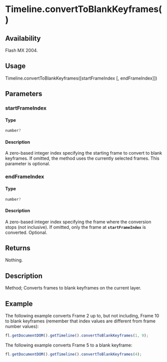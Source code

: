 # Timeline.convertToBlankKeyframes()

## Availability

Flash MX 2004.

## Usage

Timeline.convertToBlankKeyframes([startFrameIndex [, endFrameIndex]])

## Parameters

### **startFrameIndex**

#### Type

```typescript
number?
```

#### Description

A zero-based integer index specifying the starting frame to convert to blank keyframes. If omitted, the method uses the currently selected frames. This parameter is optional.

### **endFrameIndex**

#### Type

```typescript
number?
```

#### Description

A zero-based integer index specifying the frame where the conversion stops (not inclusive). If omitted, only the frame at **`startFrameIndex`** is converted. Optional.

## Returns

Nothing.

## Description

Method; Converts frames to blank keyframes on the current layer.

## Example

The following example converts Frame 2 up to, but not including, Frame 10 to blank keyframes (remember that index values are different from frame number values):

```javascript
fl.getDocumentDOM().getTimeline().convertToBlankKeyframes(1, 9);
```

The following example converts Frame 5 to a blank keyframe:

```javascript
fl.getDocumentDOM().getTimeline().convertToBlankKeyframes(4);
```
